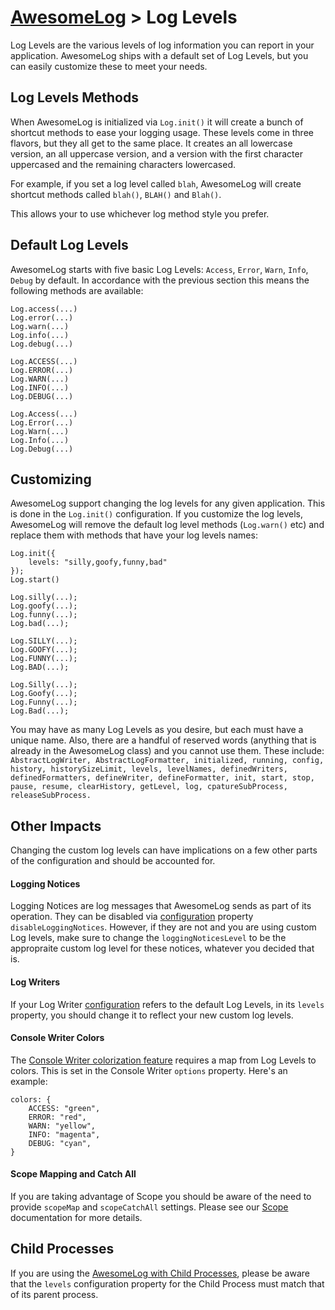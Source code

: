 # [AwesomeLog](../README.md) > Log Levels

Log Levels are the various levels of log information you can report in your application. AwesomeLog ships with a default set of Log Levels, but you can easily customize these to meet your needs.

## Log Levels Methods

When AwesomeLog is initialized via `Log.init()` it will create a bunch of shortcut methods to ease your logging usage.  These levels come in three flavors, but they all get to the same place.  It creates an all lowercase version, an all uppercase version, and a version with the first character uppercased and the remaining characters lowercased.

For example, if you set a log level called `blah`, AwesomeLog will create shortcut methods called `blah()`, `BLAH()` and `Blah()`.

This allows your to use whichever log method style you prefer.

## Default Log Levels

AwesomeLog starts with five basic Log Levels: `Access`, `Error`, `Warn`, `Info`, `Debug` by default. In accordance with the previous section this means the following methods are available:

```
Log.access(...)
Log.error(...)
Log.warn(...)
Log.info(...)
Log.debug(...)

Log.ACCESS(...)
Log.ERROR(...)
Log.WARN(...)
Log.INFO(...)
Log.DEBUG(...)

Log.Access(...)
Log.Error(...)
Log.Warn(...)
Log.Info(...)
Log.Debug(...)
```

## Customizing

AwesomeLog support changing the log levels for any given application. This is done in the `Log.init()` configuration. If you customize the log levels, AwesomeLog will remove the default log level methods (`Log.warn()` etc) and replace them with methods that have your log levels names:

```
Log.init({
	levels: "silly,goofy,funny,bad"
});
Log.start()

Log.silly(...);
Log.goofy(...);
Log.funny(...);
Log.bad(...);

Log.SILLY(...);
Log.GOOFY(...);
Log.FUNNY(...);
Log.BAD(...);

Log.Silly(...);
Log.Goofy(...);
Log.Funny(...);
Log.Bad(...);
```

You may have as many Log Levels as you desire, but each must have a unique name.  Also, there are a handful of reserved words (anything that is already in the AwesomeLog class) and you cannot use them. These include: `AbstractLogWriter, AbstractLogFormatter, initialized, running, config, history, historySizeLimit, levels, levelNames, definedWriters, definedFormatters, defineWriter, defineFormatter, init, start, stop, pause, resume, clearHistory, getLevel, log, cpatureSubProcess, releaseSubProcess.`

## Other Impacts

Changing the custom log levels can have implications on a few other parts of the configuration and should be accounted for.

#### Logging Notices

Logging Notices are log messages that AwesomeLog sends as part of its operation.  They can be disabled via [configuration](./docs/Configuration.md) property `disableLoggingNotices`. However, if they are not and you are using custom Log levels, make sure to change the `loggingNoticesLevel` to be the appropraite custom log level for these notices, whatever you decided that is.

#### Log Writers

If your Log Writer [configuration](./docs/Configuration.md) refers to the default Log Levels, in its `levels` property, you should change it to reflect your new custom log levels.

#### Console Writer Colors

The [Console Writer colorization feature](./docs/ConsoleWriterConfiguration.md) requires a map from Log Levels to colors.  This is set in the Console Writer `options` property. Here's an example:

```
colors: {
	ACCESS: "green",
	ERROR: "red",
	WARN: "yellow",
	INFO: "magenta",
	DEBUG: "cyan",
}
```

#### Scope Mapping and Catch All

If you are taking advantage of Scope you should be aware of the need to provide `scopeMap` and `scopeCatchAll` settings. Please see our [Scope](./docs/Scope.md) documentation for more details.

## Child Processes

If you are using the [AwesomeLog with Child Processes](./docs/ChildProcess.md), please be aware that the `levels` configuration property for the Child Process must match that of its parent process.
